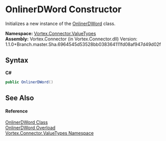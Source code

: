 # OnlinerDWord Constructor 
 

Initializes a new instance of the <a href="T_Vortex_Connector_ValueTypes_OnlinerDWord.md">OnlinerDWord</a> class.

**Namespace:**&nbsp;<a href="N_Vortex_Connector_ValueTypes.md">Vortex.Connector.ValueTypes</a><br />**Assembly:**&nbsp;Vortex.Connector (in Vortex.Connector.dll) Version: 1.1.0+Branch.master.Sha.6964545d53528bb038364111fd08af947d49d02f

## Syntax

**C#**<br />
``` C#
public OnlinerDWord()
```


## See Also


#### Reference
<a href="T_Vortex_Connector_ValueTypes_OnlinerDWord.md">OnlinerDWord Class</a><br /><a href="Overload_Vortex_Connector_ValueTypes_OnlinerDWord__ctor.md">OnlinerDWord Overload</a><br /><a href="N_Vortex_Connector_ValueTypes.md">Vortex.Connector.ValueTypes Namespace</a><br />